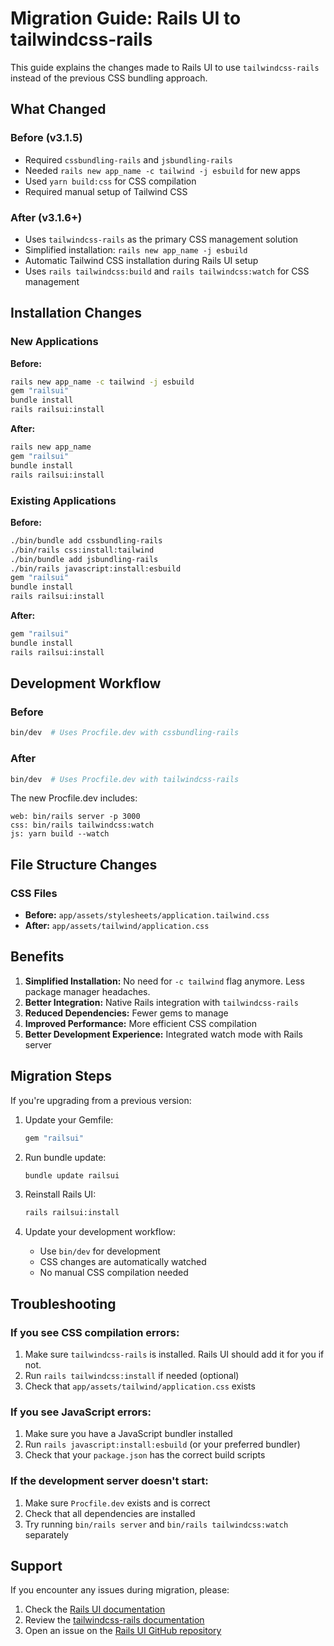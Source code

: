 # Migration Guide: Rails UI to tailwindcss-rails

This guide explains the changes made to Rails UI to use `tailwindcss-rails` instead of the previous CSS bundling approach.

## What Changed

### Before (v3.1.5)
- Required `cssbundling-rails` and `jsbundling-rails`
- Needed `rails new app_name -c tailwind -j esbuild` for new apps
- Used `yarn build:css` for CSS compilation
- Required manual setup of Tailwind CSS

### After (v3.1.6+)
- Uses `tailwindcss-rails` as the primary CSS management solution
- Simplified installation: `rails new app_name -j esbuild`
- Automatic Tailwind CSS installation during Rails UI setup
- Uses `rails tailwindcss:build` and `rails tailwindcss:watch` for CSS management

## Installation Changes

### New Applications

**Before:**
```bash
rails new app_name -c tailwind -j esbuild
gem "railsui"
bundle install
rails railsui:install
```

**After:**
```bash
rails new app_name
gem "railsui"
bundle install
rails railsui:install
```

### Existing Applications

**Before:**
```bash
./bin/bundle add cssbundling-rails
./bin/rails css:install:tailwind
./bin/bundle add jsbundling-rails
./bin/rails javascript:install:esbuild
gem "railsui"
bundle install
rails railsui:install
```

**After:**
```bash
gem "railsui"
bundle install
rails railsui:install
```

## Development Workflow

### Before
```bash
bin/dev  # Uses Procfile.dev with cssbundling-rails
```

### After
```bash
bin/dev  # Uses Procfile.dev with tailwindcss-rails
```

The new Procfile.dev includes:
```
web: bin/rails server -p 3000
css: bin/rails tailwindcss:watch
js: yarn build --watch
```

## File Structure Changes

### CSS Files
- **Before:** `app/assets/stylesheets/application.tailwind.css`
- **After:** `app/assets/tailwind/application.css`

## Benefits

1. **Simplified Installation:** No need for `-c tailwind` flag anymore. Less package manager headaches.
2. **Better Integration:** Native Rails integration with `tailwindcss-rails`
3. **Reduced Dependencies:** Fewer gems to manage
4. **Improved Performance:** More efficient CSS compilation
5. **Better Development Experience:** Integrated watch mode with Rails server

## Migration Steps

If you're upgrading from a previous version:

1. Update your Gemfile:
   ```ruby
   gem "railsui"
   ```

2. Run bundle update:
   ```bash
   bundle update railsui
   ```

3. Reinstall Rails UI:
   ```bash
   rails railsui:install
   ```

4. Update your development workflow:
   - Use `bin/dev` for development
   - CSS changes are automatically watched
   - No manual CSS compilation needed

## Troubleshooting

### If you see CSS compilation errors:
1. Make sure `tailwindcss-rails` is installed. Rails UI should add it for you if not.
2. Run `rails tailwindcss:install` if needed (optional)
3. Check that `app/assets/tailwind/application.css` exists

### If you see JavaScript errors:
1. Make sure you have a JavaScript bundler installed
2. Run `rails javascript:install:esbuild` (or your preferred bundler)
3. Check that your `package.json` has the correct build scripts

### If the development server doesn't start:
1. Make sure `Procfile.dev` exists and is correct
2. Check that all dependencies are installed
3. Try running `bin/rails server` and `bin/rails tailwindcss:watch` separately

## Support

If you encounter any issues during migration, please:

1. Check the [Rails UI documentation](https://railsui.com/docs)
2. Review the [tailwindcss-rails documentation](https://github.com/rails/tailwindcss-rails)
3. Open an issue on the [Rails UI GitHub repository](https://github.com/getrailsui/railsui)
